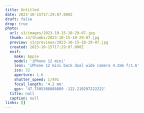 ```yaml
---
title: Untitled
date: 2023-10-15T17:29:07.000Z
draft: false
drop: true
photo:
  url: s3/images/2023-10-15-10-29-07.jpg
  thumb: s3/thumbs/2023-10-15-10-29-07.jpg
  preview: s3/previews/2023-10-15-10-29-07.jpg
  created: 2023-10-15T17:29:07.000Z
  exif:
    make: Apple
    model: 'iPhone 12 mini'
    lens: 'iPhone 12 mini back dual wide camera 4.2mm f/1.6'
    iso: 32
    aperture: 1.6
    shutter_speed: 1/491
    focal_length: '4.2 mm'
    gps: '47.7505388888889 -122.210297222222'
  title: null
  caption: null
links: []
---
```

